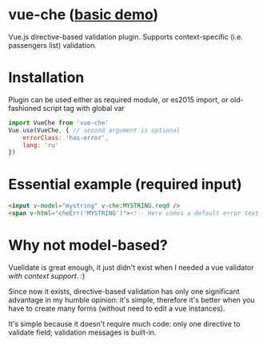 vue-che ([basic demo](http://htmlpreview.github.io/?https://github.com/mankey-ru/vue-che/blob/master/demo/index.html))
======
Vue.js directive-based validation plugin.
Supports context-specific (i.e. passengers list) validation.

Installation
======
Plugin can be used either as required module, or es2015 import, or old-fashioned script tag with global var
```javascript
import VueChe from 'vue-che'
Vue.use(VueChe, { // second argument is optional
	errorClass: 'has-error',
	lang: 'ru'
})
```
Essential example (required input)
======
```html
<input v-model="mystring" v-che:MYSTRING.reqd />
<span v-html="cheErr('MYSTRING')"><!-- Here comes a default error text --></span>
```


Why not model-based?
======
Vuelidate is great enough, it just didn't exist when I needed a vue validator _with context support_. :)

Since now it exists, directive-based validation has only one significant advantage in my humble opinion: it's simple, therefore it's better when you have to create many forms (without need to edit a vue instances). 

It's simple because it doesn't require much code: only one directive to validate field; validation messages is built-in.